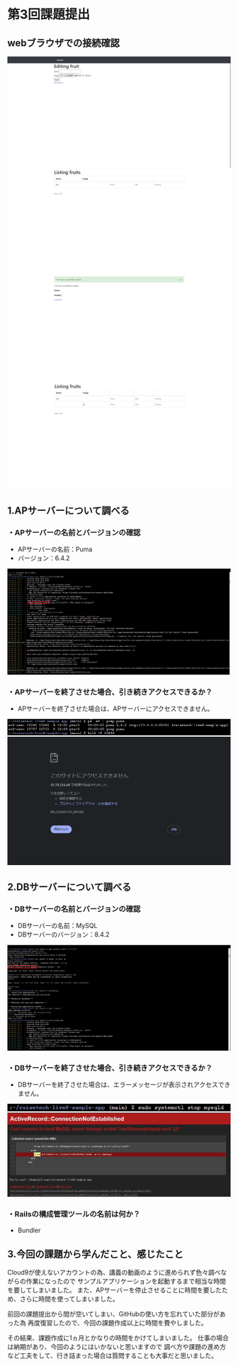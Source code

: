 # 第3回課題提出

## webブラウザでの接続確認

![E fruit](image/Editing_fruit.jpg)
![L fruit](image/Listing_fuits.jpg)
![N fruit](image/New_fruit.jpg)
![L fruit(2)](image/Listing_fuits(2).jpg)

## 1.APサーバーについて調べる

### ・APサーバーの名前とバージョンの確認
- APサーバーの名前：Puma
- バージョン：6.4.2

![APサーバー](image/puma_version.jpg)

### ・APサーバーを終了させた場合、引き続きアクセスできるか？
- APサーバーを終了させた場合は、APサーバーにアクセスできません。

![AP停止](image/AP_stop.jpg)
![APアクセス](image/AP_akusesu.jpg)

## 2.DBサーバーについて調べる

### ・DBサーバーの名前とバージョンの確認
- DBサーバーの名前：MySQL
- DBサーバーのバージョン：8.4.2

![DBサーバー](image/MySQL_version.jpg)

### ・DBサーバーを終了させた場合、引き続きアクセスできるか？
- DBサーバーを終了させた場合は、エラーメッセージが表示されアクセスできません。

![DB停止](image/DB_stop.jpg)
![DBアクセス](image/DB_akusesu.jpg)

### ・Railsの構成管理ツールの名前は何か？
- Bundler


## 3.今回の課題から学んだこと、感じたこと
 Cloud9が使えないアカウントの為、講義の動画のように進められず色々調べながらの作業になったので
サンプルアプリケーションを起動するまで相当な時間を要してしまいました。
また、APサーバーを停止させることに時間を要したため、さらに時間を使ってしまいました。

 前回の課題提出から間が空いてしまい、GitHubの使い方を忘れていた部分があった為
再度復習したので、今回の課題作成以上に時間を費やしました。

その結果、課題作成に1ヵ月とかなりの時間をかけてしまいました。
仕事の場合は納期があり、今回のようにはいかないと思いますので
調べ方や課題の進め方など工夫をして、行き詰まった場合は質問することも大事だと思いました。

